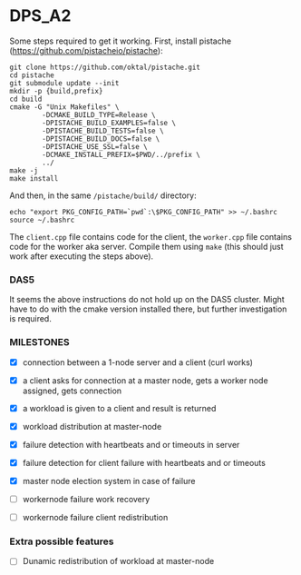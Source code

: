 # DPS_A2
Some steps required to get it working.
First, install pistache (https://github.com/pistacheio/pistache): 
```
git clone https://github.com/oktal/pistache.git
cd pistache
git submodule update --init
mkdir -p {build,prefix}
cd build
cmake -G "Unix Makefiles" \
        -DCMAKE_BUILD_TYPE=Release \
        -DPISTACHE_BUILD_EXAMPLES=false \
        -DPISTACHE_BUILD_TESTS=false \
        -DPISTACHE_BUILD_DOCS=false \
        -DPISTACHE_USE_SSL=false \
        -DCMAKE_INSTALL_PREFIX=$PWD/../prefix \
        ../
make -j
make install
```
And then, in the same `/pistache/build/` directory:
```
echo "export PKG_CONFIG_PATH=`pwd`:\$PKG_CONFIG_PATH" >> ~/.bashrc
source ~/.bashrc
```

The `client.cpp` file contains code for the client, the `worker.cpp` file contains code for the worker aka server. Compile them using `make` (this should just work after executing the steps above).


### DAS5 
It seems the above instructions do not hold up on the DAS5 cluster. Might have to do with the cmake version installed there, but further investigation is required.


### MILESTONES
- [x] connection between a 1-node server and a client (curl works)
- [x] a client asks for connection at a master node, gets a worker node assigned, gets connection
- [x] a workload is given to a client and result is returned
- [x] workload distribution at master-node
- [x] failure detection with heartbeats and or timeouts in server
- [x] failure detection for client failure with heartbeats and or timeouts
- [x] master node election system in case of failure
- [ ] workernode failure work recovery
- [ ] workernode failure client redistribution



### Extra possible features
- [ ] Dunamic redistribution of workload at master-node
